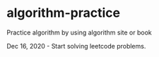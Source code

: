 # algorithm-practice
Practice algorithm by using algorithm site or book

Dec 16, 2020 - Start solving leetcode problems.
